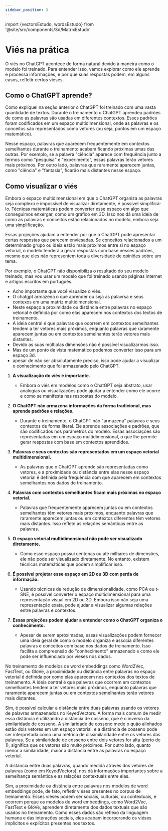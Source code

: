 ```yaml
---
sidebar_position: 3
---
```

import {vectorsEstudo, wordsEstudo} from '@site/src/components/3d/MatrixEstudo'

# Viés na prática
O viés no ChatGPT acontece de forma natural devido à maneira como o modelo foi treinado. Para entender isso, vamos explorar como ele aprende e processa informações, e por que suas respostas podem, em alguns casos, refletir certos vieses.

## Como o ChatGPT aprende?
Como expliquei na seção anterior o ChatGPT foi treinado com uma vasta quantidade de textos. Durante o treinamento o ChatGPT aprendeu padrões de como as palavras são usadas em diferentes contextos. Esses padrões foram codificados em um espaço multidimensional, onde as palavras e os conceitos são representados como vetores (ou seja, pontos em um espaço matemático).

Nesse espaço, palavras que aparecem frequentemente em contextos semelhantes durante o treinamento acabam ficando próximas umas das outras. Por exemplo, se a palavra "ciência" aparece com frequência junto a termos como "pesquisa" e "experimento", essas palavras terão vetores mais próximos. Por outro lado, palavras que raramente aparecem juntas, como "ciência" e "fantasia", ficarão mais distantes nesse espaço.

## Como visualizar o viés
Embora o espaço multidimensional em que o ChatGPT organiza as palavras seja complexo e impossível de visualizar diretamente, é possível simplificá-lo. Técnicas matemáticas podem converter esse espaço em algo que conseguimos enxergar, como um gráfico em 3D. Isso nos dá uma ideia de como as palavras e conceitos estão relacionados no modelo, embora seja uma simplificação.

Essas projeções ajudam a entender por que o ChatGPT pode apresentar certas respostas que parecem enviesadas. Se conceitos relacionados a um determinado grupo ou ideia estão mais próximos entre si no espaço vetorial, o modelo tenderá a gerar respostas com base nesses padrões, mesmo que eles não representem toda a diversidade de opiniões sobre um tema.


Por exemplo, o ChatGPT não disponibiliza o resultado do seu modelo treinado, mas vou usar um modelo que foi treinado usando páginas internet e artigos escritos em português. 





* Acho importante que você visualize o viés. 
* O chatgpt armazena o que aprender ou seja as palavrsa e seus contexos em uma matriz multidimensional.
* Neste espaço a proximidade ou distância entre palavras no espaço vetorial é definida por como elas aparecem nos contextos dos textos de treinamento.
* A ideia central é que palavras que ocorrem em contextos semelhantes tendem a ter vetores mais próximos, enquanto palavras que raramente aparecem juntas ou em contextos semelhantes terão vetores mais distantes.
* Devido as suas múltiplas dimensões não é possível visualizarmos isso.
* Mas de um ponto de vista matemático podemos converter isso para um espaço 3d.
* apesar de não ser absolutamente preciso, isso pode ajudar a visualizar o conhecimento que foi armazenado pelo ChatGPT.


1. **A visualização do viés é importante.**
   - Embora o viés em modelos como o ChatGPT seja abstrato, usar analogias ou visualizações pode ajudar a entender como ele ocorre e como se manifesta nas respostas do modelo.

2. **O ChatGPT não armazena informações da forma tradicional, mas aprende padrões e relações.**
   - Durante o treinamento, o ChatGPT não "armazena" palavras e seus contextos de forma literal. Ele aprende associações e padrões, que são codificados nos parâmetros do modelo. Essas associações são representadas em um espaço multidimensional, o que lhe permite gerar respostas com base em contextos aprendidos.

3. **Palavras e seus contextos são representados em um espaço vetorial multidimensional.**
   - As palavras que o ChatGPT aprende são representadas como vetores, e a proximidade ou distância entre elas nesse espaço vetorial é definida pela frequência com que aparecem em contextos semelhantes nos dados de treinamento.

4. **Palavras com contextos semelhantes ficam mais próximas no espaço vetorial.**
   - Palavras que frequentemente aparecem juntas ou em contextos semelhantes têm vetores mais próximos, enquanto palavras que raramente aparecem juntas ou em contextos diferentes têm vetores mais distantes. Isso reflete as relações semânticas entre as palavras.

5. **O espaço vetorial multidimensional não pode ser visualizado diretamente.**
   - Como esse espaço possui centenas ou até milhares de dimensões, ele não pode ser visualizado diretamente. No entanto, existem técnicas matemáticas que podem simplificar isso.

6. **É possível projetar esse espaço em 2D ou 3D com perda de informação.**
   - Usando técnicas de redução de dimensionalidade, como PCA ou t-SNE, é possível converter o espaço multidimensional para uma representação visual em 2D ou 3D. Embora isso não seja uma representação exata, pode ajudar a visualizar algumas relações entre palavras e contextos.

7. **Essas projeções podem ajudar a entender como o ChatGPT organiza o conhecimento.**
   - Apesar de serem aproximadas, essas visualizações podem fornecer uma ideia geral de como o modelo organiza e associa diferentes palavras e conceitos com base nos dados de treinamento. Isso facilita a compreensão do "conhecimento" armazenado e como ele pode ser influenciado por vieses nos dados.




No treinamento de modelos de word embeddings como Word2Vec, FastText, ou GloVe, a proximidade ou distância entre palavras no espaço vetorial é definida por como elas aparecem nos contextos dos textos de treinamento. A ideia central é que palavras que ocorrem em contextos semelhantes tendem a ter vetores mais próximos, enquanto palavras que raramente aparecem juntas ou em contextos semelhantes terão vetores mais distantes. 

Sim, é possível calcular a distância entre duas palavras usando os vetores de palavras armazenados no KeyedVectors. A forma mais comum de medir essa distância é utilizando a distância de cosseno, que é o inverso da similaridade de cosseno. A similaridade de cosseno mede o quão alinhados estão dois vetores em um espaço vetorial, e a distância de cosseno pode ser interpretada como uma métrica de dissimilaridade entre os vetores das palavras.
Se a similaridade de cosseno entre dois vetores for alta (perto de 1), significa que os vetores são muito próximos. Por outro lado, quanto menor a similaridade, maior a distância entre as palavras no espaço vetorial.

A distância entre duas palavras, quando medida através dos vetores de palavras (como em KeyedVectors), nos dá informações importantes sobre a semelhança semântica e as relações contextuais entre elas. 

Sim, a proximidade ou distância entre palavras nos modelos de word embeddings pode, de fato, refletir viéses presentes no corpus de treinamento. Esses viéses podem ser sociais, culturais, ou contextuais, e ocorrem porque os modelos de word embeddings, como Word2Vec, FastText e GloVe, aprendem diretamente dos dados textuais que são usados no treinamento. Como esses dados são reflexo da linguagem humana e das interações sociais, eles acabam incorporando os viéses implícitos e explícitos presentes nos textos.